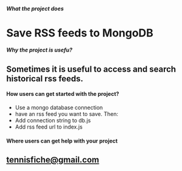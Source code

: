 

##### What the project does


# Save **RSS** feeds to **MongoDB**


##### Why the project is usefu?

## Sometimes it is useful to access and search historical rss feeds.


#### How users can get started with the project?

* Use a mongo database connection 
* have an rss feed you want to save.
Then:
* Add connection string to db.js 
* Add rss feed url to index.js


#### Where users can get help with your project

## tennisfiche@gmail.com



